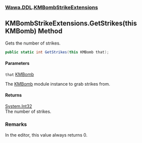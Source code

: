 ### [Wawa.DDL](Wawa.DDL.md 'Wawa.DDL').[KMBombStrikeExtensions](KMBombStrikeExtensions.md 'Wawa.DDL.KMBombStrikeExtensions')

## KMBombStrikeExtensions.GetStrikes(this KMBomb) Method

Gets the number of strikes.

```csharp
public static int GetStrikes(this KMBomb that);
```
#### Parameters

<a name='Wawa.DDL.KMBombStrikeExtensions.GetStrikes(thisKMBomb).that'></a>

`that` [KMBomb](https://docs.microsoft.com/en-us/dotnet/api/KMBomb 'KMBomb')

The [KMBomb](https://docs.microsoft.com/en-us/dotnet/api/KMBomb 'KMBomb') module instance to grab strikes from.

#### Returns
[System.Int32](https://docs.microsoft.com/en-us/dotnet/api/System.Int32 'System.Int32')  
The number of strikes.

### Remarks
  
In the editor, this value always returns 0.